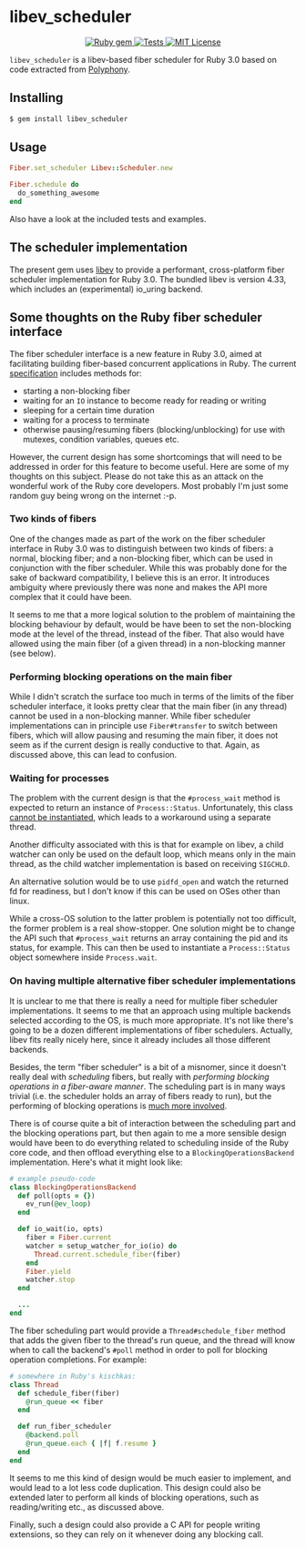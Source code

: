 # libev_scheduler

<p align="center">
  <a href="http://rubygems.org/gems/libev_scheduler">
    <img src="https://badge.fury.io/rb/libev_scheduler.svg" alt="Ruby gem">
  </a>
  <a href="https://github.com/digital-fabric/libev_scheduler/actions?query=workflow%3ATests">
    <img src="https://github.com/digital-fabric/libev_scheduler/workflows/Tests/badge.svg" alt="Tests">
  </a>
  <a href="https://github.com/digital-fabric/libev_scheduler/blob/master/LICENSE">
    <img src="https://img.shields.io/badge/license-MIT-blue.svg" alt="MIT License">
  </a>
</p>

`libev_scheduler` is a libev-based fiber scheduler for Ruby 3.0 based on code
extracted from [Polyphony](https://github.com/digital-fabric/libev_scheduler).

## Installing

```bash
$ gem install libev_scheduler
```

## Usage

```ruby
Fiber.set_scheduler Libev::Scheduler.new

Fiber.schedule do
  do_something_awesome
end
```

Also have a look at the included tests and examples.

## The scheduler implementation

The present gem uses
[libev](http://pod.tst.eu/http://cvs.schmorp.de/libev/ev.pod) to provide a
performant, cross-platform fiber scheduler implementation for Ruby 3.0. The
bundled libev is version 4.33, which includes an (experimental) io_uring
backend.

## Some thoughts on the Ruby fiber scheduler interface

The fiber scheduler interface is a new feature in Ruby 3.0, aimed at
facilitating building fiber-based concurrent applications in Ruby. The current
[specification](https://docs.ruby-lang.org/en/master/Fiber/SchedulerInterface.html)
includes methods for:

- starting a non-blocking fiber
- waiting for an `IO` instance to become ready for reading or writing
- sleeping for a certain time duration
- waiting for a process to terminate
- otherwise pausing/resuming fibers (blocking/unblocking) for use with mutexes,
  condition variables, queues etc.

However, the current design has some shortcomings that will need to be addressed
in order for this feature to become useful. Here are some of my thoughts on this
subject. Please do not take this as an attack on the wonderful work of the Ruby
core developers. Most probably I'm just some random guy being wrong on the
internet :-p.

### Two kinds of fibers

One of the changes made as part of the work on the fiber scheduler interface in
Ruby 3.0 was to distinguish between two kinds of fibers: a normal, blocking
fiber; and a non-blocking fiber, which can be used in conjunction with the fiber
scheduler. While this was probably done for the sake of backward compatibility,
I believe this is an error. It introduces ambiguity where previously there was
none and makes the API more complex that it could have been.

It seems to me that a more logical solution to the problem of maintaining the
blocking behaviour by default, would be have been to set the non-blocking mode
at the level of the thread, instead of the fiber. That also would have allowed
using the main fiber (of a given thread) in a non-blocking manner (see below).

### Performing blocking operations on the main fiber

While I didn't scratch the surface too much in terms of the limits of the fiber
scheduler interface, it looks pretty clear that the main fiber (in any thread)
cannot be used in a non-blocking manner. While fiber scheduler implementations
can in principle use `Fiber#transfer` to switch between fibers, which will allow
pausing and resuming the main fiber, it does not seem as if the current design
is really conductive to that. Again, as discussed above, this can lead to
confusion.

### Waiting for processes

The problem with the current design is that the `#process_wait` method is
expected to return an instance of `Process::Status`. Unfortunately, this class
[cannot be
instantiated](https://github.com/ruby/ruby/blob/master/process.c#L8678), which
leads to a workaround using a separate thread.

Another difficulty associated with this is that for example on libev, a child
watcher can only be used on the default loop, which means only in the main
thread, as the child watcher implementation is based on receiving `SIGCHLD`.

An alternative solution would be to use `pidfd_open` and watch the returned fd
for readiness, but I don't know if this can be used on OSes other than linux. 

While a cross-OS solution to the latter problem is potentially not too
difficult, the former problem is a real show-stopper. One solution might be to
change the API such that `#process_wait` returns an array containing the pid and
its status, for example. This can then be used to instantiate a
`Process::Status` object somewhere inside `Process.wait`.

### On having multiple alternative fiber scheduler implementations

It is unclear to me that there is really a need for multiple fiber scheduler
implementations. It seems to me that an approach using multiple backends
selected according to the OS, is much more appropriate. It's not like there's
going to be a dozen different implementations of fiber schedulers. Actually,
libev fits really nicely here, since it already includes all those different
backends.


Besides, the term "fiber scheduler" is a bit of a misnomer, since it doesn't
really deal with *scheduling* fibers, but really with *performing blocking
operations in a fiber-aware manner*. The scheduling part is in many ways trivial
(i.e. the scheduler holds an array of fibers ready to run), but the performing
of blocking operations is [much more
involved](https://github.com/digital-fabric/polyphony/blob/master/ext/polyphony/backend_io_uring.c).

There is of course quite a bit of interaction between the scheduling part and
the blocking operations part, but then again to me a more sensible design would
have been to do everything related to scheduling inside of the Ruby core code,
and then offload everything else to a `BlockingOperationsBackend`
implementation. Here's what it might look like:

```ruby
# example pseudo-code
class BlockingOperationsBackend
  def poll(opts = {})
    ev_run(@ev_loop)    
  end

  def io_wait(io, opts)
    fiber = Fiber.current
    watcher = setup_watcher_for_io(io) do
      Thread.current.schedule_fiber(fiber)
    end
    Fiber.yield
    watcher.stop
  end

  ...
end
```

The fiber scheduling part would provide a `Thread#schedule_fiber` method that
adds the given fiber to the thread's run queue, and the thread will know when to
call the backend's `#poll` method in order to poll for blocking operation
completions. For example:

```ruby
# somewhere in Ruby's kischkas:
class Thread
  def schedule_fiber(fiber)
    @run_queue << fiber
  end

  def run_fiber_scheduler
    @backend.poll
    @run_queue.each { |f| f.resume }
  end
end
```

It seems to me this kind of design would be much easier to implement, and would
lead to a lot less code duplication. This design could also be extended later to
perform all kinds of blocking operations, such as reading/writing etc., as
discussed above.

Finally, such a design could also provide a C API for people writing extensions,
so they can rely on it whenever doing any blocking call.